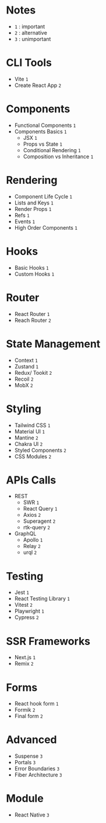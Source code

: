 # Notes

-   `1` : important
-   `2` : alternative
-   `3` : unimportant
<!--------------------------------------------------------------------------------->

# CLI Tools

-   Vite `1`
-   Create React App `2`

# Components

-   Functional Components `1`
-   Components Basics `1`
    -   JSX `1`
    -   Props vs State `1`
    -   Conditional Rendering `1`
    -   Composition vs Inheritance `1`

# Rendering

-   Component Life Cycle `1`
-   Lists and Keys `1`
-   Render Props `1`
-   Refs `1`
-   Events `1`
-   High Order Components `1`

# Hooks

-   Basic Hooks `1`
-   Custom Hooks `1`

# Router

-   React Router `1`
-   Reach Router `2`

# State Management

-   Context `1`
-   Zustand `1`
-   Redux/ Tookit `2`
-   Recoil `2`
-   MobX `2`

# Styling

-   Tailwind CSS `1`
-   Material UI `1`
-   Mantine `2`
-   Chakra UI `2`
-   Styled Components `2`
-   CSS Modules `2`

# APIs Calls

-   REST
    -   SWR `1`
    -   React Query `1`
    -   Axios `2`
    -   Superagent `2`
    -   rtk-query `2`
-   GraphQL
    -   Apollo `1`
    -   Relay `2`
    -   urql `2`

# Testing

-   Jest `1`
-   React Testing Library `1`
-   Vitest `2`
-   Playwright `1`
-   Cypress `2`

# SSR Frameworks

-   Next.js `1`
-   Remix `2`

# Forms

-   React hook form `1`
-   Formik `2`
-   Final form `2`

# Advanced

-   Suspense `3`
-   Portals `3`
-   Error Boundaries `3`
-   Fiber Architecture `3`

# Module

-   React Native `3`
